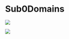 # Sub0Domains



![](https://res.cloudinary.com/dtr6hzxnx/image/upload/v1621644729/blog/subzero_dvqezk.jpg)



![](https://res.cloudinary.com/dtr6hzxnx/image/upload/v1621644391/blog/Sub0Domains_Exampe_kzdgsd.png)